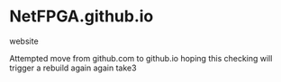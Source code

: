 NetFPGA.github.io
=================

website

Attempted move from github.com to github.io
hoping this checking will trigger a rebuild
again again
take3
